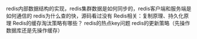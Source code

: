 redis内部数据结构的实现，redis集群数据是如何同步的，redis客户端和服务端是如何通信的
redis为什么查的快，源码看过没有
Redis相关：复制原理、持久化原理
Redis的缓存淘汰策略有哪些？
redis的热点key问题
redis的更新策略（先操作数据库还是先操作缓存）
